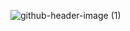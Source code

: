 ![github-header-image (1)](https://github.com/lbayer10/lbayer10/assets/103097039/70075967-17d1-47d2-80c1-5dc3596d9277)
